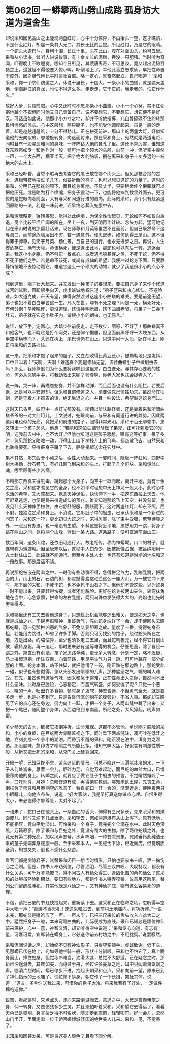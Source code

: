 # 第062回 一蟒攀两山劈山成路 孤身访大道为道舍生

却说采和因见高山之上陡现两盏红灯，心中十分惊异，不由抬头一望，这才瞧清，不是什么红灯，却是一条其大无二，其长无比的巨蛇。所见红灯，乃是它的眼睛。一个蛇头大逾巴斗，身粗十围，长亘十里。头在此山，腹在对面山头，约可五里。采和从小读书，曾听人讲说故事，有十余丈长的泥鳅，吞没一只肥猪。当时听为奇闻，吓得晚上不敢睡觉。哪知今日所见，其荒唐离奇，不可思议。竟又超出泥鳅吞猪之上。这就怪不得他要大惊小叫，吓倒地上了。幸他此番立志求仙，早把性命置于度外，因之胆气也比平时豪壮百倍。略一定心，就奋然起立，自己喝道：“采和采和，你一个求仙访道之人，休说十里长，十围大，一条小小的曲蟮，就是遮天盖地，倒海翻江的真龙，也怕不得这么多。走走走，它干它的，我走我的，怕它作什么。”

放好大步，只顾前进。心中又还时时不忘那条小小曲蟮。小小一个心窝，禁不住弼弼地跳个不祝但同时他又自己责备自己，说不要想它，不要想它，想它便不是好汉。可话虽如此说，他那小小方寸之地，却并不听他指挥，兀自骨碌碌不住的转那畏惧惶惑的念头。心中这般想，两只腿子，也不能受他调度起来。虽是一般的走着，却是趑趑趄趄的，十分不得劲儿。正在拼死前进，那山上的两盏大灯，好似知道他的去向似的，忽地旋转身，向这面射来，照在采和身上，宛然就是两道电炬，同时且有一股腥恶难闻的臭味，一阵阵钻入他的鼻孔子里。这还不算厉害，谁知这怪东西宛如专一和他作对一般，猛可地把个硕大的头颅，向前一冲，但听空中轰然一声，一个大东西，横亘半天，把个绝大的脑袋，搁在离采和身子十丈多远的一枝绝大的古木上。

采和已经吓昏，当然不暇再去考查它的尾巴放在哪个山头上。但见那枝合抱的古木，连根带枝地摆动了几下，似要折断的样子，也可以想见这蛇的力量了。这时的采和，分明已在那蛇的项下，而且蛇身离地，不及丈半，只要稍微伸个懒腰就可以把他压死。或是略为打个喷嚏，把身子震动一下，也能将他摔到数里外面去。更可惊的是蛇眼向着前面，大有与采和同道行进的趋向。此际的采和，真个只有赶紧退回原路的一法。若是一味前进，迟早终必葬入蛇腹中去。

采和惊魂略定，辗转筹思，觉得处此绝境，为保全性命起见，无论如何不如暂向后退，觅个比较平坦广阔的所在，坐上一夜，到天明再作计较。念头方起，猛可地记起在泰山时说的那番壮话来。现在师尊和月英等虽然不在面前，但自己既然夸下这等海口，而前途危险层出不穷，若一遇意外，便思退步，如何到得王屋山。这不但得罪于师尊，见笑于月英、杨仁等，且自己的道行，也永无进步之日。再说，人生安危存亡，确有天命。命该横死，便是退出此地，那蛇也可以向后一转，追逐而来。我这小小身躯，仍不够它一餐点心。或者遇虎狼暴客之类，不死于蛇，仍不得不死于他们之手。若是命不该死，或尚有成仙的希望，我便冲过蛇身下面，只要静静悄悄地不去惊动着它，难道它这么一个硕大的动物，就少了我这份小小的点心不成？

想到这里，胆子壮大起来。并又发出一种孩子的妄想来，要把自己身子来作个修道成否的试验，因即额手向天，虔虔诚诚地祝告道：“弟子蓝采和决心修仙，不避险难。如大道克成，升天有望，俾得安然渡过这座小小曲蟮的难关。要是前途无望，弟子也犯不着白白辛苦这一生。凡人在世，哪有不死之理？同是一死，横死好死，有何分别？早死晚死，更没道理，还请神明示应，饬下曲蟮老爷，将弟子一口吞下肚去，弟子就在它这小肚子内，做根小小的蛔虫，也无怨言。”

说毕，放下手，定着心，大踏步往前便走。走不数步，啊呀，不好了！那曲蟮真不和他客气，也不晓它是打个呵欠，还是伸个懒腰，但见面前黑呼呼一大块东西，从半空中横堕而下，头还在树上，尾巴也仍在山上。只这中间一大段，卧在地上，刚正将采和的去路挡住。

这一来，把采和才提了起来的胆子，又立刻收得比黄豆还小，瑟勒勒地只是发抖，口中只叫着：“天啊，天啊！难道真个我是修仙无望，该往曲蟮肚子中做蛔虫去吗？那么，我师尊他们为什么要将我哄到这里来，白白送死。与其存心要我的性命，何必从恶舅手中，将我劫救出来呢？师尊啊，你老人家也忒会捉弄人了。”

说一阵，哭一阵，再瞧瞧蛇身，并不怎样动弹，而且后面也没有什么阻拦。若要后退，还是可以平安退却。但采和自谓修道之人，须要做克己慎独功夫。虽然命在顷刻，还是守着方才祝告的话，绝无后退之心。并且一味设法，希望越这蛇身而过。

这时天已昏黑，四野中一点灯光都没有。所藉以辨认路径者，还是靠着采和所谓曲蟮爷爷的一对大红灯儿。上文说过，蛇眼向前，与采和有同道行进的趋势。因此两道闪电也似的光亮，竟把采和前进的路子，照得非常光明。采和于百无聊赖中，忽又转出一个孩子念头。他想：“若能和这位曲蟮爷爷做了弟兄，正可托赖着它的光明，送我前去村中，岂不大好。”但他也知道这是孩子思想，哪有这等好事。呆了多时，忽见那蛇又略略一动，吓得山上山下树枝儿上的飞鸟，都四散飞去。自然采和也骇得要死。只得把身子蹲了下去，静待捐躯送命在它肚中。

果不其然，那东西于小动之后，索性大动起来。一霎时间，陡起一阵狂风，四野中树木摇动，砂石卷飞，有好几颗飞到采和的头上，打起了几个包块。采和惊骇亡魂，哪里顾得些小苦痛。

不料那东西真来得刻毒，跳起那个大身子，向空中一跃而起，离开平地，竟有十余丈之高。采和这才瞧见它的全身，也不如平时理想中天上神龙一般大小，此时心中求活的希望，又大盛起来。默念天神保佑，快快伸下一手，把这东西拉上天去。他可赶紧逃走，也便是将来得道成仙的预兆。谁又知道那蛇飞上天空，并没勾留，也没见什么天神伸手拉住，由它舒舒服服，腾跃而下。这时两盏红灯，却东不照，西不射，独独注定采和身上。不消说，它那肚子中的蛔虫，已承认采和是一个新进的同志了。采和这一吓，更比初见大蛇之时，来得厉害，除了束手受噬，奄奄待毙之外，一点没有办法，也一毫没有生望。不料这蛇将近平地，忽然用力一跳，将身子跳在两山之间，竟将两个山峰，劈出一条大路。这条路子，便可直通前面山庄。

数百年间，这条山路，还依旧可通行人。故老相传，称为神蟒坳。山口的村子，就连带称为蟒游坳。但至唐宋以后，这坳中人口渐少，因被妖怪占据，被吕纯阳用一丸土封住山口，此路就不能通行。但至今本处人士，也还有知道蟒游坳的地名和这一段故事。那是后话不谈。

再说那蛇被嵌在两山之中，一时倒有些动弹不得，急得拼足气力，乱蹦乱跳，把两面的山，山上的石，石边的树，都震撼得岌岌动遥这么一座大山，万一被它冲下来时，那下面的采和，不死于蛇，也不免死于山石之下。但他却不管这些，以为蛇身一时不能出来，只要赶得快捷，或者还能脱险。更好在蛇身被两山夹住，转弯抹角地在当中，心急意愤，拼命的左右乱撞，两只乌珠益发张得大大的，光焰也比先时厉害得多。

采和哪里还有工夫去看他这身子，只想趁此机会能够逃出难关，便是如天之幸，也就是成仙之兆。于是再振精神，重鼓勇气，先向蛇身端详了一会，却不便回头去瞧那蛇睛，恐一见那种凶恶的气象，不免又要胆寒之故。量度了一番，觉得蛇身虽粗，若能用力跳过，却省了许多手脚。否则只可另找别的路子，绕过蛇头所在之地，方是出路。约略估算，至少也须多走三五里，而且蛇睛极亮，经不得它打倒山坡，辗转身躯，再一追赶，那时更未必有这等难得的机会。仔细思量，除了冒险一跳之外，简直没有别法。孩子家思路单纯，更无多大转念，计划一定，略不迟疑，马上搂起道袍，闭住双目，向着前路，用尽平生气力只一跳，可可地跳在一部分蛇腹的上面。蛇身本滑，站不住脚，就把他滑了一跤，刚正跌在那边路上，那蛇受此一碰，似乎也有些觉得，忽从头部发出嗡嗡的几声。那种腥恶之气，端的叫人难受。在先，虽然也有这等气味，因采和急于逃难，正在性命出入之际，自然闻不出什么恶味。此时身已脱险，心志稍定，而腥气转盛，如何受得了呢？只觉一个恶心，哇的一声，吐出许多食物，顿时身子发软，神志昏迷，不但勇气全无，就是要多走一步，也是办不到了。只是昏昏沉沉的躺在蛇腹旁边，不省人事。那蛇却又瞧见了它的点心还在身边，努力向上一跃，才把一个身子，从两山缝中跳了出来；又把一个尾巴，随同整个身体，从西边甩到东南面。所经之处，大风猝起，吼声如雷。

多少参天的古木，都被它挨倒冲折，生命难保。这都不必管他，单说刚才脱险的采和，小小的身躯，在巨蛇两大赤睛监视之下，同时垂下两点涎沫，凑巧吐在低洼之地，立刻变成一个小小的湖泊。而昏沉不醒的采和，刚正浸在泊中，浑身为之湿透。那股腥味，愈非方才嗡嗡之气所能比拟。谁知气味大猛，好似含有刺激性质一般，从新又把垂死的采和，从鬼门关上赶将回来。

开眼一望，已知巨蛇不舍，苦苦追赶的情形。可总不晓这一洼滑腻冰冷的水，一下子从何处淌来。思索一会儿，胆碎力乏，自觉万难起动，而巨蛇的血盆大口，已慢慢移向他的身上。转瞬之间，就要应了做它肚子中蛔虫的预言。不觉喟然慨叹了一声，口呼师尊、月妹：总盼修道有成，再得亲聆教训。哪知未到王屋，先丧生命，倒枉负了师尊和月英期望的雅意了。看看蛇口一开一合的，渐渐近身，便睁着两只小眼睛儿，向他点点头，说道：“好大家伙，我是早打算送你做点心哩。自恨生得太小，未必饱得你那尊肚，太对不起了。”

一语未了，蛇口已在他头上，一条血红的舌头，伸得有三尺多长，先来吮采和的嫩面庞儿，同时又滴下几点垂涎。采和望去，宛如两道瀑布从山上泻下。原有低地，不能相容，竟向平地溢出。可怜采和一个身子，竟完完全全溺在水中。此时天色深黑，万籁寂寥。除了采和与巨蛇之外，竟没有稍大的生物。除了两粒蛇睛之外，也竟无有第二种光亮。加以风声怒号，水声呜咽，一种苍凉景象，宛如垂怜此纯洁无辜的童子无端葬身蛇腹一般。至于采和本人，一见蛇舌下舔，已近面庞，但觉魂胆全消，知觉又失，倒也不感什么悲苦。

看官们都是恻隐君子，试替采和闭目一想当时情形，只怕也要废书三叹，洒一掬伤心之泪咧。但是，作书人奉劝列位，尽管洒泪，尽管三叹四叹、大叹特叹，都没有什么关系，可千万不能废书。岂不闻古人有绝处得生、逢凶化吉的两句话么？这采和的处境虽然险到极处，要知有些地方，都是作书人特弄狡狯，故意用这险笔，替列公们醒醒磕睡犯。其实他既是八仙之一，又有神仙护庇，哪有这么容易死的道理。

不信，请把已废的书赶快捡起来，重新读下去。这采和正在临命之顷，忽听得半空中大喝一声：“毒蟒不得无礼！速送采和过去，到前村土地庙内。将功折罪。”一语未完，那蛇又是嗡的应了一声。一声未毕，已把三尺来长的舌头收入血盆大口之中。猛然把身子一缩，本来弯弯曲曲的，此际便成为直线。采和已知必是哪位神仙前来保护，心中一喜，神智又清，却又听得空中说道：“采和专心向道，有志有量，可嘉可爱，宜即骑在蟒身上，它必送你前去村坊之中，不用犹疑。”说罢寂然。

采和但闻说话之声，却始终不见有神仙影子，只得望空额手，虔诚致谢。低下头，见那蟒已伏在地上，宛如等他坐骑一般，形状十分驯顺。采和也不怕它了，真个腾身而上，捧住蛇身。但觉冰冷难当，油滑太甚，总觉不大舒适。正在疑念之时，那蟒已沿途游去，其疾如矢，而稳过于舟，经过许多蔓草之地，耳中只闻萧萧飒飒之声。哪消片刻时间，蟒已停步不进。抬起头朝采和点点。采和向前一望，原来已到了神仙指示的土地庙了。慌忙爬下蟒身，朝它作了一个长揖，笑抚其体，说道：“道友，多亏你送我过来，可惜你的身子太冷。将来我若有了好处，一定做件棉袍送你。”

说罢，看那蟒时，又点点头，却向来路倒游而去。意思之中，大概是自惭粗笨之身，倘一转身，又要伤残多少生灵，并且恐怕吓着采和。采和望它去得远了，看看天色已是黎明，身子疲乏得不可名状，随即走到庙前，轻轻叩门。好一会儿，忽然山门半开，里面走出一位千娇百媚倾城倾国的绝世美人儿来。采和一见，不觉呆了。

未知采和因甚发呆，可是贪这美人颜色？且看下回分解。
